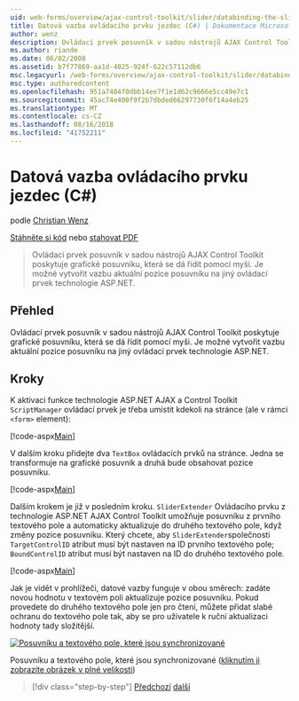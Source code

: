 ```yaml
---
uid: web-forms/overview/ajax-control-toolkit/slider/databinding-the-slider-control-cs
title: Datová vazba ovládacího prvku jezdec (C#) | Dokumentace Microsoftu
author: wenz
description: Ovládací prvek posuvník v sadou nástrojů AJAX Control Toolkit poskytuje grafické posuvníku, která se dá řídit pomocí myši. Je možné vytvořit vazbu aktuální pozice...
ms.author: riande
ms.date: 06/02/2008
ms.assetid: b7f77869-aa1d-4025-924f-622c57112db6
msc.legacyurl: /web-forms/overview/ajax-control-toolkit/slider/databinding-the-slider-control-cs
msc.type: authoredcontent
ms.openlocfilehash: 951a7484f0dbb14ee7f1e1d62c9666e5cc49e7c1
ms.sourcegitcommit: 45ac74e400f9f2b7dbded66297730f6f14a4eb25
ms.translationtype: MT
ms.contentlocale: cs-CZ
ms.lasthandoff: 08/16/2018
ms.locfileid: "41752211"
---
```

<a name="databinding-the-slider-control-c"></a>Datová vazba ovládacího prvku jezdec (C#)
====================
podle [Christian Wenz](https://github.com/wenz)

[Stáhněte si kód](http://download.microsoft.com/download/9/3/f/93f8daea-bebd-4821-833b-95205389c7d0/Slider0.cs.zip) nebo [stahovat PDF](http://download.microsoft.com/download/2/d/c/2dc10e34-6983-41d4-9c08-f78f5387d32b/slider0CS.pdf)

> Ovládací prvek posuvník v sadou nástrojů AJAX Control Toolkit poskytuje grafické posuvníku, která se dá řídit pomocí myši. Je možné vytvořit vazbu aktuální pozice posuvníku na jiný ovládací prvek technologie ASP.NET.


## <a name="overview"></a>Přehled

Ovládací prvek posuvník v sadou nástrojů AJAX Control Toolkit poskytuje grafické posuvníku, která se dá řídit pomocí myši. Je možné vytvořit vazbu aktuální pozice posuvníku na jiný ovládací prvek technologie ASP.NET.

## <a name="steps"></a>Kroky

K aktivaci funkce technologie ASP.NET AJAX a Control Toolkit `ScriptManager` ovládací prvek je třeba umístit kdekoli na stránce (ale v rámci `<form>` element):

[!code-aspx[Main](databinding-the-slider-control-cs/samples/sample1.aspx)]

V dalším kroku přidejte dva `TextBox` ovládacích prvků na stránce. Jedna se transformuje na grafické posuvník a druhá bude obsahovat pozice posuvníku.

[!code-aspx[Main](databinding-the-slider-control-cs/samples/sample2.aspx)]

Dalším krokem je již v posledním kroku. `SliderExtender` Ovládacího prvku z technologie ASP.NET AJAX Control Toolkit umožňuje posuvníku z prvního textového pole a automaticky aktualizuje do druhého textového pole, když změny pozice posuvníku. Který chcete, aby `SliderExtender`společnosti `TargetControlID` atribut musí být nastaven na ID prvního textového pole; `BoundControlID` atribut musí být nastaven na ID do druhého textového pole.

[!code-aspx[Main](databinding-the-slider-control-cs/samples/sample3.aspx)]

Jak je vidět v prohlížeči, datové vazby funguje v obou směrech: zadáte novou hodnotu v textovém poli aktualizuje pozice posuvníku. Pokud provedete do druhého textového pole jen pro čtení, můžete přidat slabé ochranu do textového pole tak, aby se pro uživatele k ruční aktualizaci hodnoty tady složitější.


[![Posuvníku a textového pole, které jsou synchronizované](databinding-the-slider-control-cs/_static/image2.png)](databinding-the-slider-control-cs/_static/image1.png)

Posuvníku a textového pole, které jsou synchronizované ([kliknutím ji zobrazíte obrázek v plné velikosti](databinding-the-slider-control-cs/_static/image3.png))

> [!div class="step-by-step"]
> [Předchozí](using-the-slider-control-with-auto-postback-cs.md)
> [další](using-the-slider-control-with-auto-postback-vb.md)
